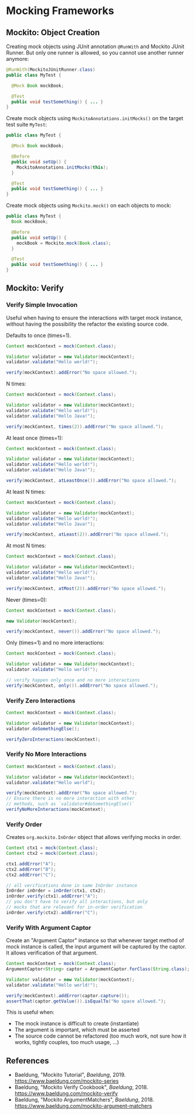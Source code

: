 # Mocking Frameworks

## Mockito: Object Creation

Creating mock objects using JUnit annotation `@RunWith` and Mockito JUnit
Runner. But only one runner is allowed, so you cannot use another runner
anymore:

```java
@RunWith(MockitoJUnitRunner.class)
public class MyTest {

  @Mock Book mockBook;

  @Test
  public void testSomething() { ... }
}
```

Create mock objects using `MockitoAnnotations.initMocks()` on the target test
suite `MyTest`:

```java
public class MyTest {

  @Mock Book mockBook;

  @Before
  public void setUp() {
    MockitoAnnotations.initMocks(this);
  }

  @Test
  public void testSomething() { ... }
}
```

Create mock objects using `Mockito.mock()` on each objects to mock:

```java
public class MyTest {
  Book mockBook;

  @Before
  public void setUp() {
    mockBook = Mockito.mock(Book.class);
  }

  @Test
  public void testSomething() { ... }
}
```

## Mockito: Verify

### Verify Simple Invocation

Useful when having to ensure the interactions with target mock instance,
without having the possibility the refactor the existing source code.

Defaults to once (times=1).

```java
Context mockContext = mock(Context.class);

Validator validator = new Validator(mockContext);
validator.validate("Hello world!");

verify(mockContext).addError("No space allowed.");
```

N times:

```java
Context mockContext = mock(Context.class);

Validator validator = new Validator(mockContext);
validator.validate("Hello world!");
validator.validate("Hello Java!");

verify(mockContext, times(2)).addError("No space allowed.");
```

At least once (times=1):

```java
Context mockContext = mock(Context.class);

Validator validator = new Validator(mockContext);
validator.validate("Hello world!");
validator.validate("Hello Java!");

verify(mockContext, atLeastOnce()).addError("No space allowed.");
```

At least N times:

```java
Context mockContext = mock(Context.class);

Validator validator = new Validator(mockContext);
validator.validate("Hello world!");
validator.validate("Hello Java!");

verify(mockContext, atLeast(2)).addError("No space allowed.");
```

At most N times:

```java
Context mockContext = mock(Context.class);

Validator validator = new Validator(mockContext);
validator.validate("Hello world!");
validator.validate("Hello Java!");

verify(mockContext, atMost(2)).addError("No space allowed.");
```

Never (times=0):

```java
Context mockContext = mock(Context.class);

new Validator(mockContext);

verify(mockContext, never()).addError("No space allowed.");
```

Only (times=1) and no more interactions:

```java
Context mockContext = mock(Context.class);

Validator validator = new Validator(mockContext);
validator.validate("Hello world!");

// verify happen only once and no more interactions
verify(mockContext, only()).addError("No space allowed.");
```

### Verify Zero Interactions

```java
Context mockContext = mock(Context.class);

Validator validator = new Validator(mockContext);
validator.doSomethingElse();

verifyZeroInteractions(mockContext);
```

### Verify No More Interactions

```java
Context mockContext = mock(Context.class);

Validator validator = new Validator(mockContext);
validator.validate("Hello world");

verify(mockContext).addError("No space allowed.");
// Ensure there is no more interaction with other
// methods, such as `validator#doSomethingElse()`
verifyNoMoreInteractions(mockContext);
```

### Verify Order

Creates `org.mockito.InOrder` object that allows verifying mocks in order.

```java
Context ctx1 = mock(Context.class);
Context ctx2 = mock(Context.class);

ctx1.addError("A");
ctx2.addError("B");
ctx2.addError("C");

// all verifications done in same InOrder instance
InOrder inOrder = inOrder(ctx1, ctx2);
inOrder.verify(ctx1).addError("A");
// you don't have to verify all interactions, but only
// mocks that are relevant for in-order verification
inOrder.verify(ctx2).addError("C");
```

### Verify With Argument Captor

Create an "Argument Captor" instance so that
whenever target method of mock instance is called, the input argument will be
captured by the captor. It allows verification of that argument.

```java
Context mockContext = mock(Context.class);
ArgumentCaptor<String> captor = ArgumentCaptor.forClass(String.class);

Validator validator = new Validator(mockContext);
validator.validate("Hello world!");

verify(mockContext).addError(captor.capture());
assertThat(captor.getValue()).isEqualTo("No space allowed.");
```

This is useful when:

- The mock instance is difficult to create (instantiate)
- The argument is important, which must be asserted
- The source code cannot be refactored (too much work, not sure how it works, tightly couples, too much usage, ...)

## References

- Baeldung, "Mockito Tutorial", _Baeldung_, 2019.
  <https://www.baeldung.com/mockito-series>
- Baeldung, "Mockito Verify Cookbook", _Baeldung_, 2018.
  <https://www.baeldung.com/mockito-verify>
- Baeldung, "Mockito ArgumentMatchers", _Baeldung_, 2018.
  <https://www.baeldung.com/mockito-argument-matchers>
